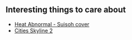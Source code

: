 ## Interesting things to care about
- [Heat Abnormal - Suisoh cover](https://www.youtube.com/watch?v=Kc0-AC3sUKc)
- [Cities Skyline 2](https://www.youtube.com/watch?v=QPdoQZTX2yE)